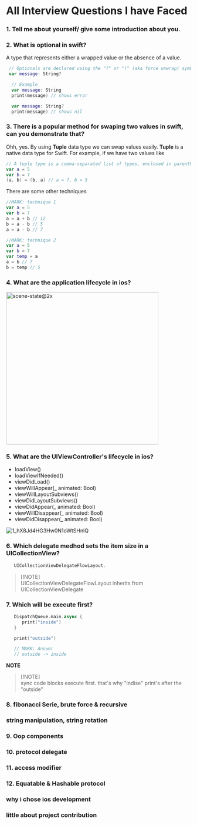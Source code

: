 # All Interview Questions I have Faced

### 1. Tell me about yourself/ give some introduction about you.
### 2. What is optional in swift?
  A type that represents either a wrapped value or the absence of a value.
  ```swift
   // Optionals are declared using the "?" or "!" (aka force unwrap) symbol at the end of the Types
   var message: String?
  ```
 ```swift
   // Example
   var message: String
   print(message) // shows error

   var message: String?
   print(message) // shows nil
  ```

### 3. There is a popular method for swaping two values in swift, can you demonstrate that?
   Ohh, yes. By using **Tuple** data type we can swap values easily. **Tuple** is a native data type for Swift.
   For example, if we have two values like 
   ```swift
   // A tuple type is a comma-separated list of types, enclosed in parentheses.
   var a = 5
   var b = 7
   (a, b) = (b, a) // a = 7, b = 5
  ```
   There are some other techniques
   ```swift
   //MARK: technique 1
   var a = 5
   var b = 7
   a = a + b // 12
   b = a - b // 5
   a = a - b // 7

   //MARK: technique 2
   var a = 5
   var b = 7
   var temp = a
   a = b // 7
   b = temp // 5
  ```
### 4. What are the application lifecycle in ios?
   <img width="415" alt="scene-state@2x" src="https://github.com/asadullahpranto/All-Interview-Questions-I-have-Faced/assets/22514450/768570ea-5ef3-4112-9dd7-327f1a9191af">

### 5. What are the UIViewController's lifecycle in ios?
   - loadView()
   - loadViewIfNeeded()
   - viewDidLoad()
   - viewWillAppear(_ animated: Bool)
   - viewWillLayoutSubviews()
   - viewDidLayoutSubviews()
   - viewDidAppear(_ animated: Bool)
   - viewWillDisappear(_ animated: Bool)
   - viewDidDisappear(_ animated: Bool)
     
   ![1_hX8Jd4HG3Hw0N1oWtSHnlQ](https://github.com/asadullahpranto/All-Interview-Questions-I-have-Faced/assets/22514450/10cf841e-1ff7-4ae3-bf55-bb936cd9bd2b)

### 6. Which delegate medhod sets the item size in a UICollectionView?
   ```swift
      UICollectionViewDelegateFlowLayout.
   ```
  > [!NOTE]\
  >  UICollectionViewDelegateFlowLayout inherits from UICollectionViewDelegate

### 7. Which will be execute first?
   ```swift
      DispatchQueue.main.async {
         print("inside")
      }

      print("outside")

      // MARK: Answer
      // outside -> inside
   ```
  **NOTE** <!-- omit in toc -->
> [!NOTE]\
>  sync code blocks execute first. that's why "indise" print's after the "outside"
### 8. fibonacci Serie,  brute force & recursive 
### string manipulation, string rotation
### 9. Oop components 
### 10. protocol delegate
### 11. access modifier 
### 12. Equatable & Hashable protocol 
### why i chose ios development 
### little about project contribution
